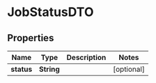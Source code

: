 # JobStatusDTO

## Properties
Name | Type | Description | Notes
------------ | ------------- | ------------- | -------------
**status** | **String** |  |  [optional]
